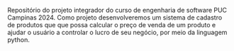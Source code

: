 Repositório do projeto integrador do curso de engenharia de software PUC Campinas 2024. Como projeto desenvolveremos um sistema de cadastro de produtos que que possa calcular o 
preço de venda de um produto e ajudar o usuário a controlar o lucro de seu negócio, por meio da linguagem python. 
